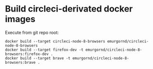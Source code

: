 # Build circleci-derivated docker images

Execute from git repo root:
```
docker build --target circleci-node-8-browsers emurgornd/circleci-node-8-browsers
docker build --target firefox-dev -t emurgornd/circleci-node-8-browsers:firefox-dev .
docker build --target brave -t emurgornd/circleci-node-8-browsers:brave .
```
